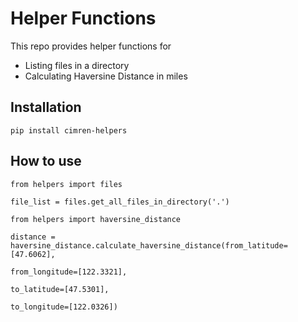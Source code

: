**Helper Functions**
=================

This repo provides helper functions for

- Listing files in a directory
- Calculating Haversine Distance in miles

Installation
------------

```
pip install cimren-helpers
```

How to use
----------

```
from helpers import files

file_list = files.get_all_files_in_directory('.')
```

```
from helpers import haversine_distance

distance = haversine_distance.calculate_haversine_distance(from_latitude=[47.6062],
                                                           from_longitude=[122.3321],
                                                           to_latitude=[47.5301],
                                                           to_longitude=[122.0326])
```
